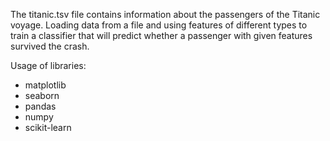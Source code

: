 The titanic.tsv file contains information about the passengers of the Titanic voyage. Loading data from a file and using features of different types to train a classifier that will predict whether a passenger with given features survived the crash.


Usage of libraries:
- matplotlib
- seaborn
- pandas
- numpy
- scikit-learn
